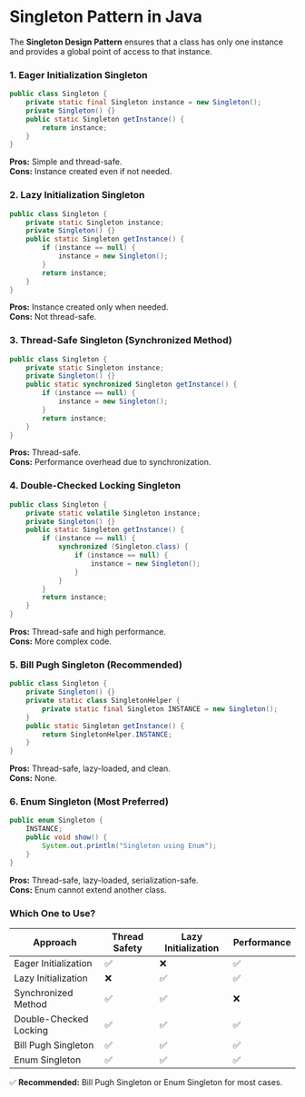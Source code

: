 # **Singleton Pattern in Java**

The **Singleton Design Pattern** ensures that a class has only one instance and provides a global point of access to that instance.

### **1. Eager Initialization Singleton**
```java
public class Singleton {
    private static final Singleton instance = new Singleton();
    private Singleton() {}
    public static Singleton getInstance() {
        return instance;
    }
}
```
**Pros:** Simple and thread-safe.  
**Cons:** Instance created even if not needed.

### **2. Lazy Initialization Singleton**
```java
public class Singleton {
    private static Singleton instance;
    private Singleton() {}
    public static Singleton getInstance() {
        if (instance == null) {
            instance = new Singleton();
        }
        return instance;
    }
}
```
**Pros:** Instance created only when needed.  
**Cons:** Not thread-safe.

### **3. Thread-Safe Singleton (Synchronized Method)**
```java
public class Singleton {
    private static Singleton instance;
    private Singleton() {}
    public static synchronized Singleton getInstance() {
        if (instance == null) {
            instance = new Singleton();
        }
        return instance;
    }
}
```
**Pros:** Thread-safe.  
**Cons:** Performance overhead due to synchronization.

### **4. Double-Checked Locking Singleton**
```java
public class Singleton {
    private static volatile Singleton instance;
    private Singleton() {}
    public static Singleton getInstance() {
        if (instance == null) {
            synchronized (Singleton.class) {
                if (instance == null) {
                    instance = new Singleton();
                }
            }
        }
        return instance;
    }
}
```
**Pros:** Thread-safe and high performance.  
**Cons:** More complex code.

### **5. Bill Pugh Singleton (Recommended)**
```java
public class Singleton {
    private Singleton() {}
    private static class SingletonHelper {
        private static final Singleton INSTANCE = new Singleton();
    }
    public static Singleton getInstance() {
        return SingletonHelper.INSTANCE;
    }
}
```
**Pros:** Thread-safe, lazy-loaded, and clean.  
**Cons:** None.

### **6. Enum Singleton (Most Preferred)**
```java
public enum Singleton {
    INSTANCE;
    public void show() {
        System.out.println("Singleton using Enum");
    }
}
```
**Pros:** Thread-safe, lazy-loaded, serialization-safe.  
**Cons:** Enum cannot extend another class.

### **Which One to Use?**

| Approach                 | Thread Safety | Lazy Initialization | Performance |
|--------------------------|--------------|----------------------|-------------|
| Eager Initialization     | ✅            | ❌                   | ✅           |
| Lazy Initialization      | ❌            | ✅                   | ✅           |
| Synchronized Method      | ✅            | ✅                   | ❌           |
| Double-Checked Locking   | ✅            | ✅                   | ✅           |
| Bill Pugh Singleton      | ✅            | ✅                   | ✅           |
| Enum Singleton           | ✅            | ✅                   | ✅           |

✅ **Recommended:** Bill Pugh Singleton or Enum Singleton for most cases.

